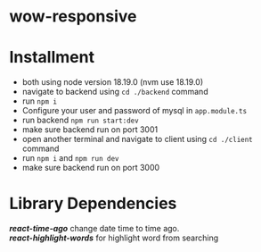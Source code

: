 # wow-responsive

# Installment  
 - both using node version 18.19.0 (nvm use 18.19.0)
 - navigate to backend using `cd ./backend` command
 - run `npm i`
 - Configure your user and password of mysql in `app.module.ts`
 - run backend `npm run start:dev`
 - make sure backend run on port 3001
 - open another terminal and navigate to client using `cd ./client` command
 - run `npm i` and `npm run dev`
 - make sure backend run on port 3000


# Library Dependencies 
***react-time-ago*** change date time to time ago.  
***react-highlight-words*** for highlight word from searching
